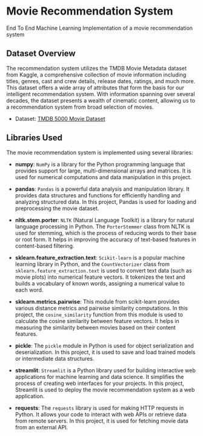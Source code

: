 # Movie Recommendation System
End To End Machine Learning Implementation of a movie recommendation system


## Dataset Overview
The recommendation system utilizes the TMDB Movie Metadata dataset from Kaggle, a comprehensive collection of movie information including titles, genres, cast and crew details, release dates, ratings, and much more. This dataset offers a wide array of attributes that form the basis for our intelligent recommendation system. With information spanning over several decades, the dataset presents a wealth of cinematic content, allowing us to a recommendation system from broad selection of movies.

- Dataset: [TMDB 5000 Movie Dataset](https://www.kaggle.com/datasets/tmdb/tmdb-movie-metadata)

## Libraries Used

The movie recommendation system is implemented using several libraries:

- **numpy**: `NumPy` is a library for the Python programming language that provides support for large, multi-dimensional arrays and matrices. It is used for numerical computations and data manipulation in this project.

- **pandas**: `Pandas` is a powerful data analysis and manipulation library. It provides data structures and functions for efficiently handling and analyzing structured data. In this project, Pandas is used for loading and preprocessing the movie dataset.

- **nltk.stem.porter**: `NLTK` (Natural Language Toolkit) is a library for natural language processing in Python. The `PorterStemmer` class from NLTK is used for stemming, which is the process of reducing words to their base or root form. It helps in improving the accuracy of text-based features in content-based filtering.

- **sklearn.feature_extraction.text**: `Scikit-learn` is a popular machine learning library in Python, and the `CountVectorizer` class from `sklearn.feature_extraction.text` is used to convert text data (such as movie plots) into numerical feature vectors. It tokenizes the text and builds a vocabulary of known words, assigning a numerical value to each word.

- **sklearn.metrics.pairwise**: This module from scikit-learn provides various distance metrics and pairwise similarity computations. In this project, the `cosine_similarity` function from this module is used to calculate the cosine similarity between feature vectors. It helps in measuring the similarity between movies based on their content features.

- **pickle**: The `pickle` module in Python is used for object serialization and deserialization. In this project, it is used to save and load trained models or intermediate data structures.

- **streamlit**: `Streamlit` is a Python library used for building interactive web applications for machine learning and data science. It simplifies the process of creating web interfaces for your projects. In this project, Streamlit is used to deploy the movie recommendation system as a web application.

- **requests**: The `requests` library is used for making HTTP requests in Python. It allows your code to interact with web APIs or retrieve data from remote servers. In this project, it is used for fetching movie data from an external API.



